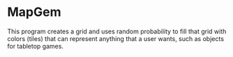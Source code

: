 # MapGem
This program creates a grid and uses random probability to fill that grid with colors (tiles) that can represent anything that a user wants, such as objects for tabletop games.
